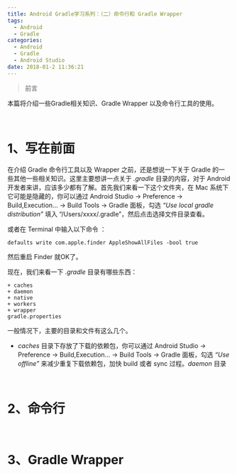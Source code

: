 ```yaml
---
title: Android Gradle学习系列：（二）命令行和 Gradle Wrapper
tags:
  - Android
  - Gradle
categories:
  - Android
  - Gradle
  - Android Studio
date: 2018-01-2 11:36:21
---
```


>前言

本篇将介绍一些Gradle相关知识、Gradle Wrapper 以及命令行工具的使用。
<!--- more --->
<br/>



# 1、写在前面

在介绍 Gradle 命令行工具以及 Wrapper 之前，还是想说一下关于 Gradle 的一些其他一些相关知识。这里主要想讲一点关于 *.gradle* 目录的内容，对于 Android 开发者来讲，应该多少都有了解。首先我们来看一下这个文件夹，在 Mac 系统下它可能是隐藏的，你可以通过 Android Studio -> Preference -> Build,Execution… -> Build Tools -> Gradle 面板，勾选 *“Use local gradle distribution”* 填入 “/Users/xxxx/.gradle”，然后点击选择文件目录查看。

或者在 Terminal 中输入以下命令 ：

```
defaults write com.apple.finder AppleShowAllFiles -bool true
```

然后重启 Finder 就OK了。

现在，我们来看一下  *.gradle* 目录有哪些东西：

```
+ caches 
+ daemon 
+ native
+ workers
+ wrapper
gradle.properties
```

一般情况下，主要的目录和文件有这么几个。

- *caches* 目录下存放了下载的依赖包，你可以通过 Android Studio -> Preference -> Build,Execution… -> Build Tools -> Gradle 面板，勾选 *“Use offline”* 来减少重复下载依赖包，加快 build 或者 sync 过程。*daemon* 目录





<br/>

# 2、命令行



<br>

# 3、Gradle Wrapper




